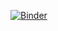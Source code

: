 [![Binder](https://mybinder.org/badge_logo.svg)](https://mybinder.org/v2/gh/bersavosh/pontus/master?filepath=explorer.ipynb)
